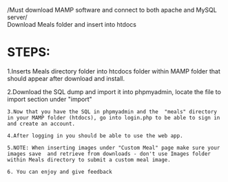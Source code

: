 /Must download MAMP software and connect to both apache and MySQL server/ <br>
Download Meals folder and insert into htdocs

<h1>STEPS:</h1>

  <p> 1.Inserts Meals directory folder into htcdocs folder within MAMP folder that should appear after download and install.</p>
    
   <p>
    2.Download the SQL dump and import it into phpmyadmin, locate the file to import section under "import"
    
    3.Now that you have the SQL in phpmyadmin and the  "meals" directory in your MAMP folder (htdocs), go into login.php to be able to sign in and create an account.
    
    4.After logging in you should be able to use the web app.
    
    5.NOTE: When inserting images under "Custom Meal" page make sure your images save  and retrieve from downloads - don't use Images folder within Meals directory to submit a custom meal image.
      
    6. You can enjoy and give feedback
  </p>
